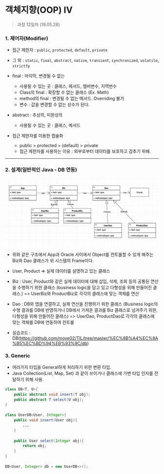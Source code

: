 객체지향(OOP) IV
=========

> 과정 12일차 (19.05.28)

### 1. 제어자(Modifier)
- 접근 제한자 : `public`, `protected`, `default`, `private`
- 그 외 : `static`, `final`, `abstract`, `native`, `transient`, `synchronized`, `volatile`, `strictfp`
- final : 마지막, 변경될 수 없는
    - 사용될 수 있는 곳 : 클래스, 메서드, 멤버변수, 지역번수
    - Class의 final : 확장할 수 없는 클래스 (Ex. Math)
    - method의 final : 변경될 수 없는 메서드. Overriding 불가
    - 변수 : 값을 변경할 수 없는 상수가 된다.

- abstract : 추상의, 미완성의
    - 사용될 수 있는 곳 : 클래스, 메서드

- 접근 제한자를 이용한 캡슐화
    - public > protected > (default) > private
    - 접근 제한자를 사용하는 이유 : 외부로부터 데이터를 보호하고 감추기 위해.

---

### 2. 설계(일반적인 Java - DB 연동)
![](../assets/normal_bizapp_diagram.png)

- 위와 같은 구조에서 App과 Oracle 사이에서 Object를 컨트롤할 수 있게 해주는 Biz와 Dao 클래스가 위 시스템의 Frame이다.

- User, Product => 실제 데이터를 설명하고 있는 클래스
- Biz : User, Product와 같은 실제 데이터에 대해 삽입, 삭제, 조회 등의 공통된 연산을 수행하기 위한 클래스 (business logic을 담고 있고 다형성을 위해 만들어진 클래스.) => UserBiz와 ProductBiz로 각각의 클래스에 맞는 객체를 연산
- Dao : DB와 앱을 연결하고, 실제 연산을 진행하기 위한 클래스 (Business logic의 수행 결과를 DB에 반영하거나 DB에서 가져온 결과를 Biz 클래스로 넘겨주기 위한, 다형성을 위해 만들어진 클래스) => UserDao, ProductDao로 각각의 클래스에 맞는 객체를 DB에 연동하여 컨트롤

- 실습코드 : DB(https://github.com/move02/TIL/tree/master/%EC%8B%A4%EC%8A%B5%EC%BD%94%EB%93%9C/db)


### 3. Generic
- 여러가지 타입을 General하게 처리하기 위한 변환 타입.
- Java Collection(List, Map, Set) 과 같이 쓰이거나 클래스에 가변 타입 인자를 전달하기 위해 사용.
```java
class DB<T, U>{
    public abstract void insert(T obj);
    public abstract T select(U obj);
}

class UserDB<User, Integer>{
    public void insert(User obj){
        ...
    }

    public User select(Integer obj){
        return obj;
    }
}

DB<User, Integer> db = new UserDB<>();
```

